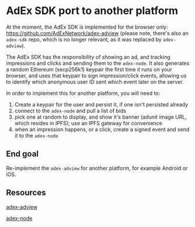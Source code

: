# AdEx SDK port to another platform

At the moment, the AdEx SDK is implemented for the browser only: https://github.com/AdExNetwork/adex-adview (please note, there's also an `adex-sdk` repo, which is no longer relevant, as it was replaced by `adex-adview`).

The AdEx SDK has the responsibility of showing an ad, and tracking impressions and clicks and sending them to the `adex-node`. It also generates a random Ethereum (secp256k1) keypair the first time it runs on your browser, and uses that keypair to sign impression/click events, allowing us to identify which anonymous user ID sent which event later on the server.

In order to implement this for another platform, you will need to:

1. Create a keypair for the user and persist it, if one isn't persisted already
2. connect to the `adex-node` and pull a list of bids
3. pick one at random to display, and show it's banner (adunit image URL, which resides in IPFS); use an IPFS gateway for convenience
4. when an impression happens, or a click, create a signed event and send it to the `adex-node`


## End goal

Re-implement the `adex-adview` for another platform, for example Android or iOS.

## Resources

[adex-adview](https://github.com/AdExNetwork/adex-adview)

[adex-node](https://github.com/AdExNetwork/adex-node)
